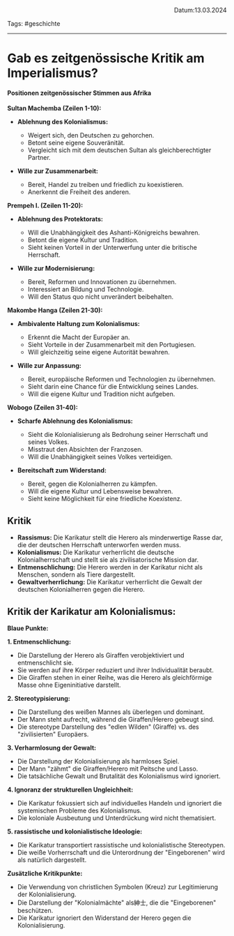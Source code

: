 <p align="right">Datum:13.03.2024</p>

Tags: #geschichte 

---

# Gab es zeitgenössische Kritik am Imperialismus?
#### Positionen zeitgenössischer Stimmen aus Afrika
**Sultan Machemba (Zeilen 1-10):**

* **Ablehnung des Kolonialismus:**
    * Weigert sich, den Deutschen zu gehorchen.
    * Betont seine eigene Souveränität.
    * Vergleicht sich mit dem deutschen Sultan als gleichberechtigter Partner.

* **Wille zur Zusammenarbeit:**
    * Bereit, Handel zu treiben und friedlich zu koexistieren.
    * Anerkennt die Freiheit des anderen.

**Prempeh I. (Zeilen 11-20):**

* **Ablehnung des Protektorats:**
    * Will die Unabhängigkeit des Ashanti-Königreichs bewahren.
    * Betont die eigene Kultur und Tradition.
    * Sieht keinen Vorteil in der Unterwerfung unter die britische Herrschaft.

* **Wille zur Modernisierung:**
    * Bereit, Reformen und Innovationen zu übernehmen.
    * Interessiert an Bildung und Technologie.
    * Will den Status quo nicht unverändert beibehalten.

**Makombe Hanga (Zeilen 21-30):**

* **Ambivalente Haltung zum Kolonialismus:**
    * Erkennt die Macht der Europäer an.
    * Sieht Vorteile in der Zusammenarbeit mit den Portugiesen.
    * Will gleichzeitig seine eigene Autorität bewahren.

* **Wille zur Anpassung:**
    * Bereit, europäische Reformen und Technologien zu übernehmen.
    * Sieht darin eine Chance für die Entwicklung seines Landes.
    * Will die eigene Kultur und Tradition nicht aufgeben.

**Wobogo (Zeilen 31-40):**

* **Scharfe Ablehnung des Kolonialismus:**
    * Sieht die Kolonialisierung als Bedrohung seiner Herrschaft und seines Volkes.
    * Misstraut den Absichten der Franzosen.
    * Will die Unabhängigkeit seines Volkes verteidigen.

* **Bereitschaft zum Widerstand:**
    * Bereit, gegen die Kolonialherren zu kämpfen.
    * Will die eigene Kultur und Lebensweise bewahren.
    * Sieht keine Möglichkeit für eine friedliche Koexistenz.

## Kritik

* **Rassismus:** Die Karikatur stellt die Herero als minderwertige Rasse dar, die der deutschen Herrschaft unterworfen werden muss.
* **Kolonialismus:** Die Karikatur verherrlicht die deutsche Kolonialherrschaft und stellt sie als zivilisatorische Mission dar.
* **Entmenschlichung:** Die Herero werden in der Karikatur nicht als Menschen, sondern als Tiere dargestellt.
* **Gewaltverherrlichung:** Die Karikatur verherrlicht die Gewalt der deutschen Kolonialherren gegen die Herero.


## Kritik der Karikatur am Kolonialismus:

**Blaue Punkte:**

**1. Entmenschlichung:**

- Die Darstellung der Herero als Giraffen verobjektiviert und entmenschlicht sie.
- Sie werden auf ihre Körper reduziert und ihrer Individualität beraubt.
- Die Giraffen stehen in einer Reihe, was die Herero als gleichförmige Masse ohne Eigeninitiative darstellt.

**2. Stereotypisierung:**

- Die Darstellung des weißen Mannes als überlegen und dominant.
- Der Mann steht aufrecht, während die Giraffen/Herero gebeugt sind.
- Die stereotype Darstellung des "edlen Wilden" (Giraffe) vs. des "zivilisierten" Europäers.

**3. Verharmlosung der Gewalt:**

- Die Darstellung der Kolonialisierung als harmloses Spiel.
- Der Mann "zähmt" die Giraffen/Herero mit Peitsche und Lasso.
- Die tatsächliche Gewalt und Brutalität des Kolonialismus wird ignoriert.

**4. Ignoranz der strukturellen Ungleichheit:**

- Die Karikatur fokussiert sich auf individuelles Handeln und ignoriert die systemischen Probleme des Kolonialismus.
- Die koloniale Ausbeutung und Unterdrückung wird nicht thematisiert.

**5. rassistische und kolonialistische Ideologie:**

- Die Karikatur transportiert rassistische und kolonialistische Stereotypen.
- Die weiße Vorherrschaft und die Unterordnung der "Eingeborenen" wird als natürlich dargestellt.

**Zusätzliche Kritikpunkte:**

- Die Verwendung von christlichen Symbolen (Kreuz) zur Legitimierung der Kolonialisierung.
- Die Darstellung der "Kolonialmächte" als紳士, die die "Eingeborenen" beschützen.
- Die Karikatur ignoriert den Widerstand der Herero gegen die Kolonialisierung.


